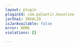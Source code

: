 ```yaml
---
layout: plugin
pluginId: com.palantir.baseline
jarSha1: INVALID
isJarAvailable: false
error: NONE
violations: []

---
```

